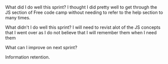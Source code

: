 What did I do well this sprint?
I thought I did pretty well to get through the JS section of Free code camp without needing to refer to the help section to many times.

What didn't I do well this sprint?
I will need to revist alot of the JS concepts that I went over as I do not believe that I will remember them when I need them


What can I improve on next sprint?

Information retention.